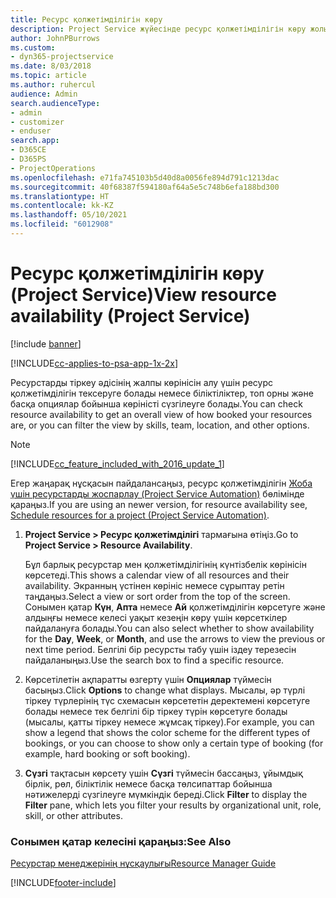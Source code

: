 ```yaml
---
title: Ресурс қолжетімділігін көру
description: Project Service жүйесінде ресурс қолжетімділігін көру жолы
author: JohnPBurrows
ms.custom:
- dyn365-projectservice
ms.date: 8/03/2018
ms.topic: article
ms.author: ruhercul
audience: Admin
search.audienceType:
- admin
- customizer
- enduser
search.app:
- D365CE
- D365PS
- ProjectOperations
ms.openlocfilehash: e71fa745103b5d40d8a0056fe894d791c1213dac
ms.sourcegitcommit: 40f68387f594180af64a5e5c748b6efa188bd300
ms.translationtype: HT
ms.contentlocale: kk-KZ
ms.lasthandoff: 05/10/2021
ms.locfileid: "6012908"
---
```

# <a name="view-resource-availability-project-service"></a><span data-ttu-id="db5e8-103">Ресурс қолжетімділігін көру (Project Service)</span><span class="sxs-lookup"><span data-stu-id="db5e8-103">View resource availability (Project Service)</span></span>

[!include [banner](../includes/psa-now-project-operations.md)]

[!INCLUDE[cc-applies-to-psa-app-1x-2x](../includes/cc-applies-to-psa-app-1x-2x.md)]

<span data-ttu-id="db5e8-104">Ресурстарды тіркеу әдісінің жалпы көрінісін алу үшін ресурс қолжетімділігін тексеруге болады немесе біліктіліктер, топ орны және басқа опциялар бойынша көріністі сүзгілеуге болады.</span><span class="sxs-lookup"><span data-stu-id="db5e8-104">You can check resource availability to get an overall view of how booked your resources are, or you can filter the view by skills, team, location, and other options.</span></span>  
  
> [!NOTE]
> [!INCLUDE[cc_feature_included_with_2016_update_1](../includes/cc-feature-included-with-2016-update-1.md)]  
> 
>  <span data-ttu-id="db5e8-105">Егер жаңарақ нұсқасын пайдалансаңыз, ресурс қолжетімділігін [Жоба үшін ресурстарды жоспарлау (Project Service Automation)](../psa/schedule-resources-project.md) бөлімінде қараңыз.</span><span class="sxs-lookup"><span data-stu-id="db5e8-105">If you are using an newer version, for resource availability see, [Schedule resources for a project (Project Service Automation)](../psa/schedule-resources-project.md).</span></span>  

1. <span data-ttu-id="db5e8-106">**Project Service > Ресурс қолжетімділігі** тармағына өтіңіз.</span><span class="sxs-lookup"><span data-stu-id="db5e8-106">Go to **Project Service > Resource Availability**.</span></span>  

    <span data-ttu-id="db5e8-107">Бұл барлық ресурстар мен қолжетімділігінің күнтізбелік көрінісін көрсетеді.</span><span class="sxs-lookup"><span data-stu-id="db5e8-107">This shows a calendar view of all resources and their availability.</span></span> <span data-ttu-id="db5e8-108">Экранның үстінен көрініс немесе сұрыптау ретін таңдаңыз.</span><span class="sxs-lookup"><span data-stu-id="db5e8-108">Select a view or sort order from the top of the screen.</span></span> <span data-ttu-id="db5e8-109">Сонымен қатар **Күн**, **Апта** немесе **Ай** қолжетімділігін көрсетуге және алдыңғы немесе келесі уақыт кезеңін көру үшін көрсеткілер пайдалануға болады.</span><span class="sxs-lookup"><span data-stu-id="db5e8-109">You can also select whether to show availability for the **Day**, **Week**, or **Month**, and use the arrows to view the previous or next time period.</span></span> <span data-ttu-id="db5e8-110">Белгілі бір ресурсты табу үшін іздеу терезесін пайдаланыңыз.</span><span class="sxs-lookup"><span data-stu-id="db5e8-110">Use the search box to find a specific resource.</span></span>  

2. <span data-ttu-id="db5e8-111">Көрсетілетін ақпаратты өзгерту үшін **Опциялар** түймесін басыңыз.</span><span class="sxs-lookup"><span data-stu-id="db5e8-111">Click **Options** to change what displays.</span></span> <span data-ttu-id="db5e8-112">Мысалы, әр түрлі тіркеу түрлерінің түс схемасын көрсететін деректемені көрсетуге болады немесе тек белгілі бір тіркеу түрін көрсетуге болады (мысалы, қатты тіркеу немесе жұмсақ тіркеу).</span><span class="sxs-lookup"><span data-stu-id="db5e8-112">For example, you can show a legend that shows the color scheme for the different types of bookings, or you can choose to show only a certain type of booking (for example, hard booking or soft booking).</span></span>  

3. <span data-ttu-id="db5e8-113">**Сүзгі** тақтасын көрсету үшін **Сүзгі** түймесін бассаңыз, ұйымдық бірлік, рөл, біліктілік немесе басқа төлсипаттар бойынша нәтижелерді сүзгілеуге мүмкіндік береді.</span><span class="sxs-lookup"><span data-stu-id="db5e8-113">Click **Filter** to display the **Filter** pane, which lets you filter your results by organizational unit, role, skill, or other attributes.</span></span>  

### <a name="see-also"></a><span data-ttu-id="db5e8-114">Сонымен қатар келесіні қараңыз:</span><span class="sxs-lookup"><span data-stu-id="db5e8-114">See Also</span></span>  
 [<span data-ttu-id="db5e8-115">Ресурстар менеджерінің нұсқаулығы</span><span class="sxs-lookup"><span data-stu-id="db5e8-115">Resource Manager Guide</span></span>](../psa/resource-manager-guide.md)


[!INCLUDE[footer-include](../includes/footer-banner.md)]